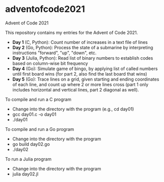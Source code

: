 # adventofcode2021
Advent of Code 2021

This repository contains my entries for the Advent of Code 2021.

* **Day 1** (C, Python): Count number of increases in a text file of lines
* **Day 2** (Go, Python): Process the state of a submarine by interpreting 
    instructions "forward", "up", "down", etc.
* **Day 3** (Julia, Python): Read list of binary numbers to establish 
    codes based on column-wise bit frequency
* **Day 4** (Go): Simulate game of bingo, by applying list of called numbers
    until first board wins (for part 2, also find the last board
    that wins)
* **Day 5** (Go): Trace lines on a grid, given starting and ending 
    coordinates of each line, and count up where 2 or more lines cross 
    (part 1 only includes horizontal and vertical lines, part 2 diagonal 
    as well).

To compile and run a C program
* Change into the directory with the program (e.g., cd day01)
* gcc day01.c -o day01
* ./day01

To compile and run a Go program
* Change into the directory with the program
* go build day02.go
* ./day02

To run a Julia program
* Change into the directory with the program
* julia day02.jl

